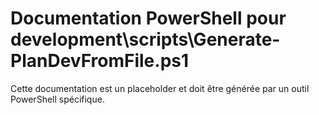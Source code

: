 # Documentation PowerShell pour development\scripts\Generate-PlanDevFromFile.ps1

Cette documentation est un placeholder et doit être générée par un outil PowerShell spécifique.
